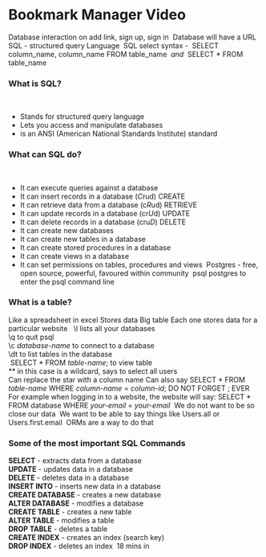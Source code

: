 # Bookmark Manager Video
Database interaction on add link, sign up, sign in
​
Database will have a URL
​
SQL - structured query Language
​
SQL select syntax -
​
SELECT column_name, column_name
FROM table_name
​
_and_
​
SELECT * FROM table_name
​
### What is SQL?
​
* Stands for structured query language
* Lets you access and manipulate databases
* is an ANSI (American National Standards Institute) standard
​
### What can SQL do?
​
* It can execute queries against a database
* It can insert records in a database (*C*rud) CREATE
* It can retrieve data from a database (c*R*ud) RETRIEVE
* It can update records in a database (cr*U*d) UPDATE
* It can delete records in a database (cru*D*) DELETE
* It can create new databases
* It can create new tables in a database
* It can create stored procedures in a database
* It can create views in a database
* It can set permissions on tables, procedures and views
​
Postgres - free, open source, powerful, favoured within community
​
psql postgres to enter the psql command line
​
​
### What is a table?
Like a spreadsheet in excel
Stores data
Big table
Each one stores data for a particular website
​
​
\l lists all your databases <br>
\q to quit psql <br>
\c _database-name_ to connect to a database <br>
\dt to list tables in the database <br>
​
SELECT * FROM _table-name_; to view table <br>
** in this case is a wildcard, says to select all users <br>
Can replace the star with a column name
​
Can also say SELECT * FROM _table-name_ WHERE _column-name_ = _column-id_;
DO NOT FORGET ; EVER
​
For example when logging in to a website, the website will say:
SELECT * FROM database WHERE _your-email_ = _your-email_
​
We do not want to be so close our data
​
We want to be able to say things like Users.all or Users.first.email
​
ORMs are a way to do that
​
### Some of the most important SQL Commands
__SELECT__ - extracts data from a database <br>
__UPDATE__ - updates data in a database <br>
__DELETE__ - deletes data in a database <br>
__INSERT INTO__ - inserts new data in a database <br>
__CREATE DATABASE__ - creates a new database <br>
__ALTER DATABASE__ - modifies a database <br>
__CREATE TABLE__ - creates a new table <br>
__ALTER TABLE__ - modifies a table <br>
__DROP TABLE__ - deletes a table <br>
__CREATE INDEX__ - creates an index (search key) <br>
__DROP INDEX__ - deletes an index
​
18 mins in
